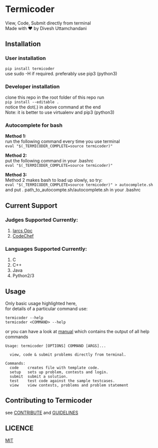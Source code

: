 # Termicoder  
View, Code, Submit directly from terminal  
Made with :heart: by Divesh Uttamchandani

## Installation

### User installation
`pip install termicoder`  
use sudo -H if required. preferably use pip3 (python3)

### Developer installation  
clone this repo
in the root folder of this repo run  
`pip install --editable . `  
notice the dot(.) in above command at the end  
Note: it is better to use virtualenv and pip3 (python3)

### Autocomplete for bash  
**Method 1:**  
run the following command every time you use terminal  
`eval "$(_TERMICODER_COMPLETE=source termicoder)"`  

**Method 2:**  
put the following command in your .bashrc  
`eval "$(_TERMICODER_COMPLETE=source termicoder)"`  

**Method 3:**  
Method 2 makes bash to load up slowly, so try:  
`eval "$(_TERMICODER_COMPLETE=source termicoder)" > autocomplete.sh`  
and put . path_to_autocompte.sh/autocomplete.sh in your .bashrc  

## Current Support

### Judges Supported Currently:
1. [Iarcs Opc](http://opc.iarcs.org.in/index.php/)  
2. [CodeChef](http://www.codechef.com)

### Languages Supported Currently:
1. C  
2. C++  
3. Java  
4. Python2/3

## Usage
Only basic usage highlighted here,  
for details of a particular command use:  

```
termicoder --help  
termicoder <COMMAND> --help  
```  

or you can have a look at [manual](documentation/manual.md) which contains the output of all help commands

```
Usage: termicoder [OPTIONS] COMMAND [ARGS]...

  view, code & submit problems directly from terminal.

Commands:
  code    creates file with template code.  
  setup   sets up problem, contests and login.  
  submit  submit a solution.  
  test    test code against the sample testcases.  
  view    view contests, problems and problem statement
```

## Contributing to Termicoder
see [CONTRIBUTE](documentation/contribute.md) and [GUIDELINES](documentation/guidelines.md)

## LICENCE
[MIT](LICENCE.txt)

